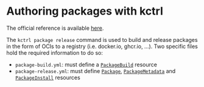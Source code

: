 # Authoring packages with kctrl

The official reference is available [here][kctrl-authoring-docs].

The `kctrl package release` command is used to build and release packages in the form of OCIs to a registry (i.e. docker.io, ghcr.io, ...).
Two specific files hold the required information to do so:

- `package-build.yml`: must define a [`PackageBuild`][packagebuild-resource-docs] resource
- `package-release.yml`: must define [`Package`][package-resource-docs], [`PackageMetadata`][packagemetadata-resource-docs] and [`PackageInstall`][packageinstall-resource-docs] resources

[kctrl-authoring-docs]: https://carvel.dev/kapp-controller/docs/v0.43.2/kctrl-package-authoring/.
[package-resource-docs]: https://carvel.dev/kapp-controller/docs/v0.43.2/packaging/#package
[packagemetadata-resource-docs]: https://carvel.dev/kapp-controller/docs/v0.43.2/packaging/#package-metadata
[packageinstall-resource-docs]: https://carvel.dev/kapp-controller/docs/v0.43.2/packaging/#package-install
[packagebuild-resource-docs]: https://carvel.dev/kapp-controller/docs/v0.43.2/packaging/#package-build
